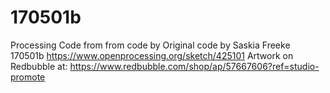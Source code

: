 # 170501b
Processing Code from from code by Original code by Saskia Freeke 170501b https://www.openprocessing.org/sketch/425101
Artwork on Redbubble at: https://www.redbubble.com/shop/ap/57667606?ref=studio-promote
